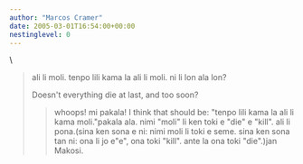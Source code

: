```yaml
---
author: "Marcos Cramer"
date: 2005-03-01T16:54:00+00:00
nestinglevel: 0
---
```

\
> 
> ali li moli. tenpo lili kama la ali li moli. ni li lon ala lon?
> 
> Doesn't everything die at last, and too soon?
>> whoops! mi pakala! I think that should be: "tenpo lili kama la ali
> li kama moli."pakala ala. nimi "moli" li ken toki e "die" e "kill". ali li pona.(sina ken sona e ni: nimi moli li toki e seme. sina ken sona tan ni: ona li jo e"e", ona toki "kill". ante la ona toki "die".)jan Makosi.